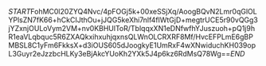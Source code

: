 $START$FohMC0l20ZYQ4Nvc/4pFOGj5k+00xeSSjXq/AoogBQvN2Lmr0qGlOLYPlsZN7fK66+hCkCIJthOu+jJQG5keXhi7nlf4flWtGjD+megtrUCE5r90vQGg3jYZxnjOULoVym2VM+nv0KBHUlToR/TblqqxXN1eDNfwfhYJuszuoh+pQ1j9hR1eaVLqbquc5R6ZXAQkxihxuhjqxnsQLWnOLCRXRF8Mf/HvcEFPLmE6gBPMBSL8C1yFm6FkksX+d3iOUS605dJoogkyE1UmRxF4wXNwiduchKH039opL3Guyr2eJzzbcHLKy3eBjAkcYUoKh2YXk5J4p6kz6RdMsQ78Wg==$END$